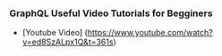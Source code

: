 
 ###  GraphQL Useful Video Tutorials for Begginers

 * [Youtube Video] (https://www.youtube.com/watch?v=ed8SzALpx1Q&t=361s)
